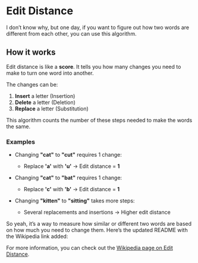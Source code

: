 # Edit Distance

I don’t know why, but one day, if you want to figure out how two words are different from each other, you can use this algorithm.

## How it works

Edit distance is like a **score**. It tells you how many changes you need to make to turn one word into another.

The changes can be:

1. **Insert** a letter (Insertion)
2. **Delete** a letter (Deletion)
3. **Replace** a letter (Substitution)

This algorithm counts the number of these steps needed to make the words the same.

### Examples

- Changing **"cat"** to **"cut"** requires 1 change:

  - Replace **'a'** with **'u'** → Edit distance = **1**

- Changing **"cat"** to **"bat"** requires 1 change:

  - Replace **'c'** with **'b'** → Edit distance = **1**

- Changing **"kitten"** to **"sitting"** takes more steps:
  - Several replacements and insertions → Higher edit distance

So yeah, it’s a way to measure how similar or different two words are based on how much you need to change them.
Here’s the updated README with the Wikipedia link added:

For more information, you can check out the [Wikipedia page on Edit Distance](https://en.wikipedia.org/wiki/Edit_distance).
